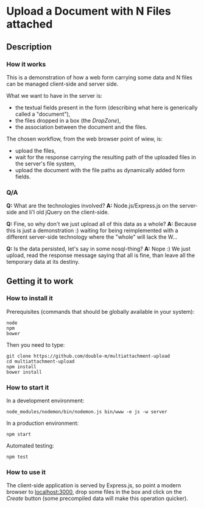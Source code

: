 # Upload a Document with N Files attached


## Description

### How it works

This is a demonstration of how a web form carrying some data and N files can be managed client-side and server side.

What we want to have in the server is:

- the textual fields present in the form (describing what here is generically called a "document"),
- the files dropped in a box (the *DropZone*),
- the association between the document and the files.

The chosen workflow, from the web browser point of wiew, is:

- upload the files,
- wait for the response carrying the resulting path of the uploaded files in the server's file system,
- upload the document with the file paths as dynamically added form fields.

### Q/A

**Q:** What are the technologies involved?
**A:** Node.js/Express.js on the server-side and li'l old jQuery on the client-side.

**Q:** Fine, so why don't we just upload all of this data as a whole?
**A:** Because this is just a demonstration :) waiting for being reimplemented with a different server-side technology where the "whole" will lack the W...

**Q:** Is the data persisted, let's say in some nosql-thing?
**A:** Nope :) We just upload, read the response message saying that all is fine, than leave all the temporary data at its destiny.


## Getting it to work

### How to install it

Prerequisites (commands that should be globally available in your system):

```
node
npm
bower
```

Then you need to type:

```
git clone https://github.com/double-m/multiattachment-upload
cd multiattachment-upload
npm install
bower install
```

### How to start it

In a development environment:

```
node_modules/nodemon/bin/nodemon.js bin/www -e js -w server
```

In a production environment:

```
npm start
```

Automated testing:

```
npm test
```

### How to use it

The client-side application is served by Express.js, so point a modern browser to [localhost:3000](http://localhost:3000), drop some files in the box and click on the *Create* button (some precompiled data will make this operation quicker).

